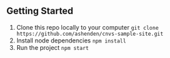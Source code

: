 ## Getting Started

1. Clone this repo locally to your computer `git clone https://github.com/ashenden/cnvs-sample-site.git`
2. Install node dependencies `npm install`
3. Run the project `npm start`
